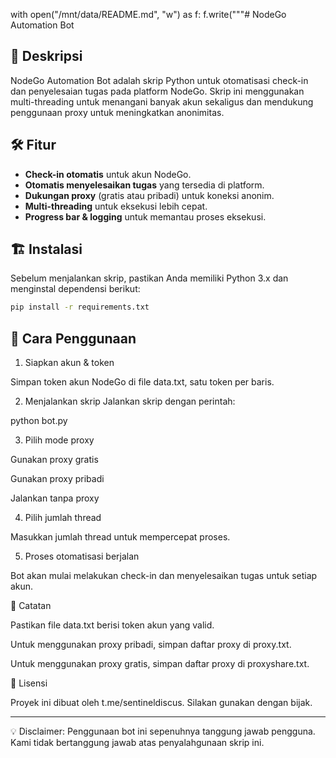 with open("/mnt/data/README.md", "w") as f:
    f.write("""# NodeGo Automation Bot

## 📌 Deskripsi
NodeGo Automation Bot adalah skrip Python untuk otomatisasi check-in dan penyelesaian tugas pada platform NodeGo. Skrip ini menggunakan multi-threading untuk menangani banyak akun sekaligus dan mendukung penggunaan proxy untuk meningkatkan anonimitas.

## 🛠️ Fitur
- **Check-in otomatis** untuk akun NodeGo.
- **Otomatis menyelesaikan tugas** yang tersedia di platform.
- **Dukungan proxy** (gratis atau pribadi) untuk koneksi anonim.
- **Multi-threading** untuk eksekusi lebih cepat.
- **Progress bar & logging** untuk memantau proses eksekusi.

## 🏗️ Instalasi
Sebelum menjalankan skrip, pastikan Anda memiliki Python 3.x dan menginstal dependensi berikut:

```bash
pip install -r requirements.txt
```

## 🚀 Cara Penggunaan

1. Siapkan akun & token

Simpan token akun NodeGo di file data.txt, satu token per baris.



2. Menjalankan skrip
Jalankan skrip dengan perintah:

python bot.py


3. Pilih mode proxy

Gunakan proxy gratis

Gunakan proxy pribadi

Jalankan tanpa proxy



4. Pilih jumlah thread

Masukkan jumlah thread untuk mempercepat proses.



5. Proses otomatisasi berjalan

Bot akan mulai melakukan check-in dan menyelesaikan tugas untuk setiap akun.




📌 Catatan

Pastikan file data.txt berisi token akun yang valid.

Untuk menggunakan proxy pribadi, simpan daftar proxy di proxy.txt.

Untuk menggunakan proxy gratis, simpan daftar proxy di proxyshare.txt.


📜 Lisensi

Proyek ini dibuat oleh t.me/sentineldiscus. Silakan gunakan dengan bijak.


---

💡 Disclaimer: Penggunaan bot ini sepenuhnya tanggung jawab pengguna. Kami tidak bertanggung jawab atas penyalahgunaan skrip ini.
